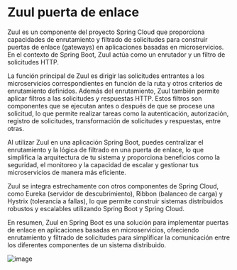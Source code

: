 # Zuul puerta de enlace 

Zuul es un componente del proyecto Spring Cloud que proporciona capacidades de enrutamiento y filtrado de solicitudes para construir puertas de enlace (gateways) en aplicaciones basadas en microservicios. En el contexto de Spring Boot, Zuul actúa como un enrutador y un filtro de solicitudes HTTP.

La función principal de Zuul es dirigir las solicitudes entrantes a los microservicios correspondientes en función de la ruta y otros criterios de enrutamiento definidos. Además del enrutamiento, Zuul también permite aplicar filtros a las solicitudes y respuestas HTTP. Estos filtros son componentes que se ejecutan antes o después de que se procese una solicitud, lo que permite realizar tareas como la autenticación, autorización, registro de solicitudes, transformación de solicitudes y respuestas, entre otras.

Al utilizar Zuul en una aplicación Spring Boot, puedes centralizar el enrutamiento y la lógica de filtrado en una puerta de enlace, lo que simplifica la arquitectura de tu sistema y proporciona beneficios como la seguridad, el monitoreo y la capacidad de escalar y gestionar tus microservicios de manera más eficiente.

Zuul se integra estrechamente con otros componentes de Spring Cloud, como Eureka (servidor de descubrimiento), Ribbon (balanceo de carga) y Hystrix (tolerancia a fallas), lo que permite construir sistemas distribuidos robustos y escalables utilizando Spring Boot y Spring Cloud.

En resumen, Zuul en Spring Boot es una solución para implementar puertas de enlace en aplicaciones basadas en microservicios, ofreciendo enrutamiento y filtrado de solicitudes para simplificar la comunicación entre los diferentes componentes de un sistema distribuido.


![image](https://github.com/crodrigr/microservicios-spring-boot-confenalco/assets/31961588/44dca83f-b580-473b-b579-aa531736efd2)
